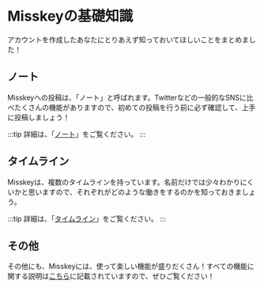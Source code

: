 # Misskeyの基礎知識

アカウントを作成したあなたにとりあえず知っておいてほしいことをまとめました！

## ノート

Misskeyへの投稿は、「ノート」と呼ばれます。Twitterなどの一般的なSNSに比べたくさんの機能がありますので、初めての投稿を行う前に必ず確認して、上手に投稿しましょう！

:::tip
詳細は、「[ノート](/docs/for-users/features/note/)」をご覧ください。
:::

## タイムライン

Misskeyは、複数のタイムラインを持っています。名前だけでは少々わかりにくいかと思いますので、それぞれがどのような働きをするのかを知っておきましょう。

:::tip
詳細は、「[タイムライン](/docs/for-users/features/timeline/)」をご覧ください。
:::

## その他

その他にも、Misskeyには、使って楽しい機能が盛りだくさん！すべての機能に関する説明は[こちら](/docs/for-users/features/)に記載されていますので、ぜひご覧ください！